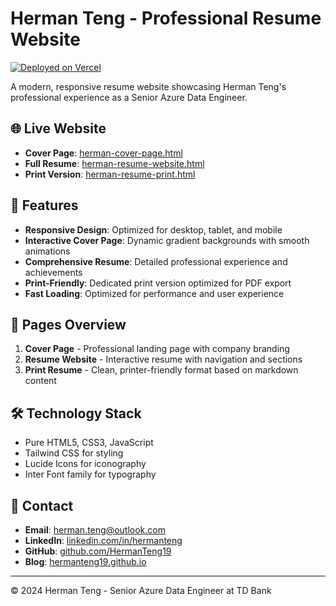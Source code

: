 # Herman Teng - Professional Resume Website

[![Deployed on Vercel](https://img.shields.io/badge/Deployed%20on-Vercel-black)](https://vercel.com)

A modern, responsive resume website showcasing Herman Teng's professional experience as a Senior Azure Data Engineer.

## 🌐 Live Website
- **Cover Page**: [herman-cover-page.html](herman-cover-page.html)
- **Full Resume**: [herman-resume-website.html](herman-resume-website.html)  
- **Print Version**: [herman-resume-print.html](herman-resume-print.html)

## 🚀 Features
- **Responsive Design**: Optimized for desktop, tablet, and mobile
- **Interactive Cover Page**: Dynamic gradient backgrounds with smooth animations
- **Comprehensive Resume**: Detailed professional experience and achievements
- **Print-Friendly**: Dedicated print version optimized for PDF export
- **Fast Loading**: Optimized for performance and user experience

## 📱 Pages Overview
1. **Cover Page** - Professional landing page with company branding
2. **Resume Website** - Interactive resume with navigation and sections
3. **Print Resume** - Clean, printer-friendly format based on markdown content

## 🛠 Technology Stack
- Pure HTML5, CSS3, JavaScript
- Tailwind CSS for styling
- Lucide Icons for iconography
- Inter Font family for typography

## 📧 Contact
- **Email**: herman.teng@outlook.com
- **LinkedIn**: [linkedin.com/in/hermanteng](https://linkedin.com/in/hermanteng)
- **GitHub**: [github.com/HermanTeng19](https://github.com/HermanTeng19)
- **Blog**: [hermanteng19.github.io](https://hermanteng19.github.io)

---
© 2024 Herman Teng - Senior Azure Data Engineer at TD Bank 